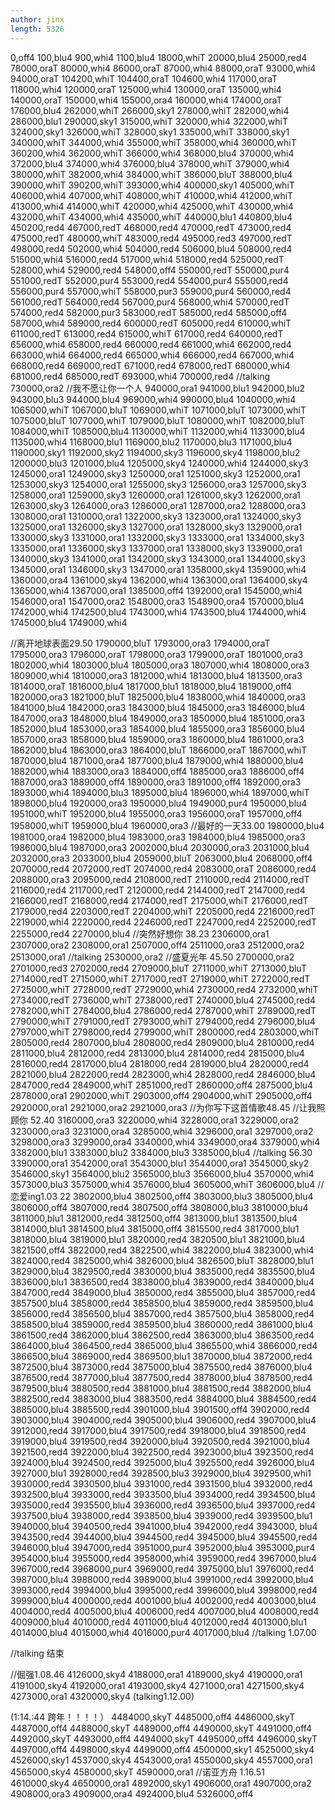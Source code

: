 ```yaml
---
author: jinx
length: 5326
---
```

0,off4
100,blu4
900,whi4
1100,blu4
18000,whiT
20000,blu4
25000,red4
78000,oraT
80000,whi4
86000,oraT
87000,whi4
88000,oraT
93000,whi4
94000,oraT
104200,whiT
104400,oraT
104600,whi4
117000,oraT
118000,whi4
120000,oraT
125000,whi4
130000,oraT
135000,whi4
140000,oraT
150000,whi4
155000,ora4
160000,whi4
174000,oraT
176000,blu4
262000,whiT
266000,sky1
278000,whiT
282000,whi4
286000,blu1
290000,sky1
315000,whiT
320000,whi4
322000,whiT
324000,sky1
326000,whiT
328000,sky1
335000,whiT
338000,sky1
340000,whiT
344000,whi4
355000,whiT
358000,whi4
360000,whiT
360200,whi4
362000,whiT
366000,whi4
368000,blu4
370000,whi4
372000,blu4
374000,whi4
376000,blu4
378000,whiT
379000,whi4
380000,whiT
382000,whi4
384000,whiT
386000,bluT
388000,blu4
390000,whiT
390200,whiT
393000,whi4
400000,sky1
405000,whiT
406000,whi4
407000,whiT
408000,whiT
410000,whi4
412000,whiT
413000,whi4
414000,whiT
420000,whi4
425000,whiT
430000,whi4
432000,whiT
434000,whi4
435000,whiT
440000,blu1
440800,blu4
450200,red4
467000,redT
468000,red4
470000,redT
473000,red4
475000,redT
480000,whiT
483000,red4
495000,red3
497000,redT
498000,red4
502000,whi4
504000,red4
506000,blu4
508000,red4
515000,whi4
516000,red4
517000,whi4
518000,red4
525000,redT
528000,whi4
529000,red4
548000,off4
550000,redT
550000,pur4
551000,redT
552000,pur4
553000,red4
554000,pur4
555000,red4
556000,pur4
557000,whiT
558000,pur3
559000,pur4
560000,red4
561000,redT
564000,red4
567000,pur4
568000,whi4
570000,redT
574000,red4
582000,pur3
583000,redT
585000,red4
585000,off4
587000,whi4
589000,red4
600000,redT
605000,red4
610000,whiT
611000,redT
613000,red4
615000,whiT
617000,red4
640000,redT
656000,whi4
658000,red4
660000,red4
661000,whi4
662000,red4
663000,whi4
664000,red4
665000,whi4
666000,red4
667000,whi4
668000,red4
669000,redT
671000,red4
678000,redT
680000,whi4
681000,red4
685000,redT
693000,whi4
700000,red4
//talking
730000,ora2
//我不愿让你一个人
940000,ora1
941000,blu1
942000,blu2
943000,blu3
944000,blu4
969000,whi4
990000,blu4
1040000,whi4
1065000,whiT
1067000,bluT
1069000,whiT
1071000,bluT
1073000,whiT
1075000,bluT
1077000,whiT
1079000,bluT
1080000,whiT
1082000,bluT
1084000,whiT
1085000,blu4
1130000,whiT
1132000,whi4
1133000,blu4
1135000,whi4
1168000,blu1
1169000,blu2
1170000,blu3
1171000,blu4
1190000,sky1
1192000,sky2
1194000,sky3
1196000,sky4
1198000,blu2
1200000,blu3
1201000,blu4
1205000,sky4
1240000,whi4
1244000,sky3
1245000,ora1
1249000,sky3
1250000,ora1
1251000,sky3
1252000,ora1
1253000,sky3
1254000,ora1
1255000,sky3
1256000,ora3
1257000,sky3
1258000,ora1
1259000,sky3
1260000,ora1
1261000,sky3
1262000,ora1
1263000,sky3
1264000,ora3
1286000,ora1
1287000,ora2
1288000,ora3
1308000,ora1
1310000,ora1
1322000,sky3
1323000,ora1
1324000,sky3
1325000,ora1
1326000,sky3
1327000,ora1
1328000,sky3
1329000,ora1
1330000,sky3
1331000,ora1
1332000,sky3
1333000,ora1
1334000,sky3
1335000,ora1
1336000,sky3
1337000,ora1
1338000,sky3
1339000,ora1
1340000,sky3
1341000,ora1
1342000,sky3
1343000,ora1
1344000,sky3
1345000,ora1
1346000,sky3
1347000,ora1
1358000,sky4
1359000,whi4
1360000,ora4
1361000,sky4
1362000,whi4
1363000,ora1
1364000,sky4
1365000,whi4
1367000,ora1
1385000,off4
1392000,ora1
1545000,whi4
1546000,ora1
1547000,ora2
1548000,ora3
1548900,ora4
1570000,blu4
1742000,whi4
1742500,blu4
1743000,whi4
1743500,blu4
1744000,whi4
1745000,blu4
1749000,whi4

//离开地球表面29.50
1790000,bluT
1793000,ora3
1794000,oraT
1795000,ora3
1796000,oraT
1798000,ora3
1799000,oraT
1801000,ora3
1802000,whi4
1803000,blu4
1805000,ora3
1807000,whi4
1808000,ora3
1809000,whi4
1810000,ora3
1812000,whi4
1813000,blu4
1813500,ora3
1814000,oraT
1816000,blu4
1817000,blu1
1818000,blu4
1819000,off4
1820000,ora3
1821000,bluT
1825000,blu4
1838000,whi4
1840000,ora3
1841000,blu4
1842000,ora3
1843000,blu4
1845000,ora3
1846000,blu4
1847000,ora3
1848000,blu4
1849000,ora3
1850000,blu4
1851000,ora3
1852000,blu4
1853000,ora3
1854000,blu4
1855000,ora3
1856000,blu4
1857000,ora3
1858000,blu4
1859000,ora3
1860000,blu4
1861000,ora3
1862000,blu4
1863000,ora3
1864000,bluT
1866000,oraT
1867000,whiT
1870000,blu4
1871000,ora4
1877000,blu4
1879000,whi4
1880000,blu4
1882000,whi4
1883000,ora3
1884000,off4
1885000,ora3
1886000,off4
1887000,ora3
1889000,off4
1890000,ora3
1891000,off4
1892000,ora3
1893000,whi4
1894000,blu3
1895000,blu4
1896000,whi4
1897000,whiT
1898000,blu4
1920000,ora3
1950000,blu4
1949000,pur4
1950000,blu4
1951000,whiT
1952000,blu4
1955000,ora3
1956000,oraT
1957000,off4
1958000,whiT
1959000,blu4
1960000,ora3
//最好的一天33.00
1980000,blu4
1981000,ora4
1982000,blu4
1983000,ora3
1984000,blu4
1985000,ora3
1986000,blu4
1987000,ora3
2002000,blu4
2030000,ora3
2031000,blu4
2032000,ora3
2033000,blu4
2059000,bluT
2063000,blu4
2068000,off4
2070000,red4
2072000,redT
2074000,red4
2083000,oraT
2086000,red4
2088000,ora3
2095000,red4
2108000,redT
2110000,red4
2114000,redT
2116000,red4
2117000,redT
2120000,red4
2144000,redT
2147000,red4
2166000,redT
2168000,red4
2174000,redT
2175000,whiT
2176000,redT
2179000,red4
2203000,redT
2204000,whiT
2205000,red4
2216000,redT
2219000,whi4
2220000,red4
2246000,redT
2247000,red4
2252000,redT
2255000,red4
2270000,blu4
//突然好想你 38.23
2306000,ora1
2307000,ora2
2308000,ora1
2507000,off4
2511000,ora3
2512000,ora2
2513000,ora1
//talking
2530000,ora2
//盛夏光年 45.50
2700000,ora2
2701000,red3
2702000,red4
2709000,bluT
2711000,whiT
2713000,bluT
2714000,redT
2715000,whiT
2717000,redT
2719000,whiT
2722000,redT
2725000,whiT
2728000,redT
2729000,whi4
2730000,red4
2732000,whiT
2734000,redT
2736000,whiT
2738000,redT
2740000,blu4
2745000,red4
2782000,whiT
2784000,blu4
2786000,red4
2787000,whiT
2789000,redT
2790000,whiT
2791000,redT
2793000,whiT
2794000,red4
2796000,blu4
2797000,whiT
2798000,red4
2799000,whiT
2800000,red4
2803000,whiT
2805000,red4
2807000,blu4
2808000,red4
2809000,blu4
2810000,red4
2811000,blu4
2812000,red4
2813000,blu4
2814000,red4
2815000,blu4
2816000,red4
2817000,blu4
2818000,red4
2819000,blu4
2820000,red4
2821000,blu4
2822000,red4
2823000,whi4
2828000,red4
2846000,blu4
2847000,red4
2849000,whiT
2851000,redT
2860000,off4
2875000,blu4
2878000,ora1
2902000,whiT
2903000,off4
2904000,whiT
2905000,off4
2920000,ora1
2921000,ora2
2921000,ora3
//为你写下这首情歌48.45
//让我照顾你 52.40
3160000,ora3
3220000,whi4
3228000,ora1
3229000,ora2
3230000,ora3
3231000,ora4
3285000,whi4
3296000,ora1
3297000,ora2
3298000,ora3
3299000,ora4
3340000,whi4
3349000,ora4
3379000,whi4
3382000,blu1
3383000,blu2
3384000,blu3
3385000,blu4
//talking 56.30
3390000,ora1
3542000,ora1
3543000,blu1
3544000,ora1
3545000,sky2
3546000,sky1
3564000,blu2
3565000,blu3
3566000,blu4
3570000,whi4
3573000,blu3
3575000,whi4
3576000,blu4
3605000,whiT
3606000,blu4
//恋爱ing1.03 22
3802000,blu4
3802500,off4
3803000,blu3
3805000,blu4
3806000,off4
3807000,red4
3807500,off4
3808000,blu3
3810000,blu4
3811000,blu1
3812000,red4
3812500,off4
3813000,blu1
3813500,blu4
3814000,blu1
3814500,blu4
3815000,off4
3815500,red4
3817000,blu1
3818000,blu4
3819000,blu1
3820000,red4
3820500,blu1
3821000,blu4
3821500,off4
3822000,red4
3822500,whi4
3822000,blu4
3823000,whi4
3824000,red4
3825000,whi4
3826000,blu4
3826500,bluT
3828000,blu1
3829000,blu4
3829500,red4
3830000,blu4
3835000,red4
3835500,blu4
3836000,blu1
3836500,red4
3838000,blu4
3839000,red4
3840000,blu4
3847000,red4
3849000,blu4
3850000,red4
3855000,blu4
3857000,red4
3857500,blu4
3858000,red4
3858500,blu4
3859000,red4
3859500,blu4
3856000,red4
3856500,blu4
3857000,red4
3857500,blu4
3858000,red4
3858500,blu4
3859000,red4
3859500,blu4
3860000,red4
3861000,blu4
3861500,red4
3862000,blu4
3862500,red4
3863000,blu4
3863500,red4
3864000,blu4
3864500,red4
3865000,blu4
3865500,whi4
3866000,red4
3866500,blu4
3869000,red4
3869500,blu1
3870000,blu4
3872000,red4
3872500,blu4
3873000,red4
3875000,blu4
3875500,red4
3876000,blu4
3876500,red4
3877000,blu4
3877500,red4
3878000,blu4
3878500,red4
3879500,blu4
3880500,red4
3881000,blu4
3881500,red4
3882000,blu4
3882500,red4
3883000,blu4
3883500,red4
3884000,blu4
3884500,red4
3885000,blu4
3885500,red4
3901000,blu4
3901500,off4
3902000,red4
3903000,blu4
3904000,red4
3905000,blu4
3906000,red4
3907000,blu4
3912000,red4
3917000,blu4
3917500,red4
3918000,blu4
3918500,red4
3919000,blu4
3919500,red4
3920000,blu4
3920500,red4
3921000,blu4
3921500,red4
3922000,blu4
3922500,red4
3923000,blu4
3923500,red4
3924000,blu4
3924500,red4
3925000,blu4
3925500,red4
3926000,blu4
3927000,blu1
3928000,red4
3928500,blu3
3929000,blu4
3929500,whi1
3930000,red4
3930500,blu4
3931000,red4
3931500,blu4
3932000,red4
3932500,blu4
3933000,red4
3933500,blu4
3934000,red4
3934500,blu4
3935000,red4
3935500,blu4
3936000,red4
3936500,blu4
3937000,red4
3937500,blu4
3938000,red4
3938500,blu4
3939000,red4
3939500,blu1
3940000,blu4
3940500,red4
3941000,blu4
3942000,red4
3943000, blu4
3943500,red4
3944000,blu4
3944500,red4
3945000,blu4
3945500,red4
3946000,blu4
3947000,red4
3951000,pur4
3952000,blu4
3953000,pur4
3954000,blu4
3955000,red4
3958000,whi4
3959000,red4
3967000,blu4
3967000,red4
3968000,pur4
3969000,red4
3975000,blu1
3976000,red4
3987000,blu4
3988000,red4
3989000,blu4
3991000,red4
3992000,blu4
3993000,red4
3994000,blu4
3995000,red4
3996000,blu4
3998000,red4
3999000,blu4
4000000,red4
4001000,blu4
4002000,red4
4003000,blu4
4004000,red4
4005000,blu4
4006000,red4
4007000,blu4
4008000,red4
4009000,blu4
4010000,red4
4011000,blu4
4012000,red4
4013000,blu1
4014000,blu4
4015000,whi4
4016000,pur4
4017000,blu4
//talking  1.07.00

//talking 结束

//倔强1.08.46
4126000,sky4
4188000,ora1
4189000,sky4
4190000,ora1
4191000,sky4
4192000,ora1
4193000,sky4
4271000,ora1
4271500,sky4
4273000,ora1
4320000,sky4
(talking1.12.00)

(1:14.:44 跨年！！！！）
4484000,skyT
4485000,off4
4486000,skyT
4487000,off4
4488000,skyT
4489000,off4
4490000,skyT
4491000,off4
4492000,skyT
4493000,off4
4494000,skyT
4495000,off4
4496000,skyT
4497000,off4
4498000,sky4
4499000,off4
4500000,sky1
4525000,sky4
4526000,sky1
4537000,sky4
4543000,ora1
4550000,sky4
4557000,ora1
4565000,sky4
4580000,skyT
4590000,ora1
//诺亚方舟 1.16.51
4610000,sky4
4650000,ora1
4892000,sky1
4906000,ora1
4907000,ora2
4908000,ora3
4909000,ora4
4924000,blu4
5326000,off4